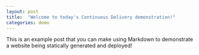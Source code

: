 ```yaml
---
layout: post
title:  "Welcome to today's Continuous Delivery demonstration!"
categories: demo
---
```


This is an example post that you can make using Markdown to demonstrate a website being statically generated and deployed!
